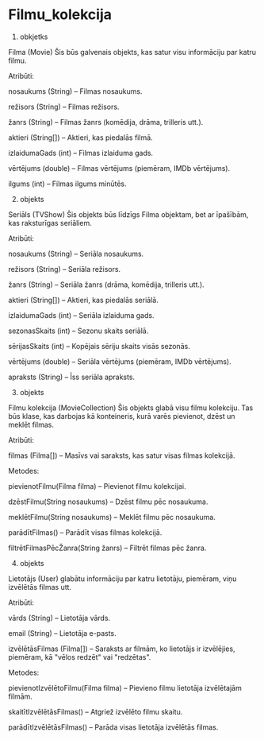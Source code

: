 # Filmu_kolekcija

1. obkjetks


Filma (Movie)
Šis būs galvenais objekts, kas satur visu informāciju par katru filmu.

Atribūti:

nosaukums (String) – Filmas nosaukums.

režisors (String) – Filmas režisors.

žanrs (String) – Filmas žanrs (komēdija, drāma, trilleris utt.).

aktieri (String[]) – Aktieri, kas piedalās filmā.

izlaidumaGads (int) – Filmas izlaiduma gads.

vērtējums (double) – Filmas vērtējums (piemēram, IMDb vērtējums).

ilgums (int) – Filmas ilgums minūtēs.

2. objekts 

Seriāls (TVShow)
Šis objekts būs līdzīgs Filma objektam, bet ar īpašībām, kas raksturīgas seriāliem.

Atribūti:

nosaukums (String) – Seriāla nosaukums.

režisors (String) – Seriāla režisors.

žanrs (String) – Seriāla žanrs (drāma, komēdija, trilleris utt.).

aktieri (String[]) – Aktieri, kas piedalās seriālā.

izlaidumaGads (int) – Seriāla izlaiduma gads.

sezonasSkaits (int) – Sezonu skaits seriālā.

sērijasSkaits (int) – Kopējais sēriju skaits visās sezonās.

vērtējums (double) – Seriāla vērtējums (piemēram, IMDb vērtējums).

apraksts (String) – Īss seriāla apraksts.






3. objekts

Filmu kolekcija (MovieCollection)
Šis objekts glabā visu filmu kolekciju. Tas būs klase, kas darbojas kā konteineris, kurā varēs pievienot, dzēst un meklēt filmas.

Atribūti:

filmas (Filma[]) – Masīvs vai saraksts, kas satur visas filmas kolekcijā.

Metodes:

pievienotFilmu(Filma filma) – Pievienot filmu kolekcijai.

dzēstFilmu(String nosaukums) – Dzēst filmu pēc nosaukuma.

meklētFilmu(String nosaukums) – Meklēt filmu pēc nosaukuma.

parādītFilmas() – Parādīt visas filmas kolekcijā.

filtrētFilmasPēcŽanra(String žanrs) – Filtrēt filmas pēc žanra.


4. objekts 

Lietotājs (User)
glabātu informāciju par katru lietotāju, piemēram, viņu izvēlētās filmas  utt.

Atribūti:

vārds (String) – Lietotāja vārds.

email (String) – Lietotāja e-pasts.

izvēlētāsFilmas (Filma[]) – Saraksts ar filmām, ko lietotājs ir izvēlējies, piemēram, kā "vēlos redzēt" vai "redzētas".

Metodes:

pievienotIzvēlētoFilmu(Filma filma) – Pievieno filmu lietotāja izvēlētajām filmām.

skaitītIzvēlētāsFilmas() – Atgriež izvēlēto filmu skaitu.

parādītIzvēlētāsFilmas() – Parāda visas lietotāja izvēlētās filmas.